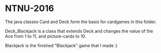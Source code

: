 # NTNU-2016

The java classes Card and Deck form the basis for cardgames in this folder.

Deck_Blackjack is a class that extends Deck and changes the value of the Ace from 1 to 11, and picture-cards to 10.

Blackjack is the finished "Blackjack" game that I made :)
